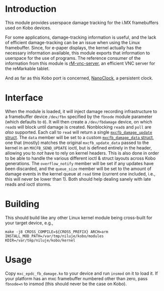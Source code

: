 # Introduction

This module provides userspace damage tracking for the i.MX framebuffers used on Kobo devices.

For some applications, damage-tracking information is useful, and the lack of efficient damage-tracking can be an issue when using the Linux framebuffer.
Since, for e-paper displays, the kernel actually has the necessary information available, this module exports that information to userspace for the use of programs.
The reference consumer of the information from this module is [rM-vnc-server](https://github.com/peter-sa/rM-vnc-server), an efficient VNC server for the reMarkable tablet.

And as far as this Kobo port is concerned, [NanoClock](https://github.com/NiLuJe/NanoClock), a persistent clock.

# Interface

When the module is loaded, it will inject damage recording infrastructure to a framebuffer device `/dev/fbn` specified by the `fbnode` module parameter (which defaults to `0`).
It will then create a `/dev/fbdamage` device, on which `read`s will block until damage is created.
Nonblocking `read`s and `poll` are *also* supported.
Each call to `read` will return a single [`mxcfb_damage_update` struct](./mxc_epdc_fb_damage.h).
The `data` member will be set to a custom [`mxcfb_damage_data` struct](./mxc_epdc_fb_damage.h), one that (mostly) matches the original `mxcfb_update_data` passed to the kernel in an `MXCFB_SEND_UPDATE` ioctl, but is defined entirely in the header, allowing you to *not* have to rely on kernel headers.
This is also done in order to be able to handle the various different ioctl & struct layouts across Kobo generations.
The `overflow_notify` member will be set if any updates have been discarded, and the `queue_size` member will be set to the amount of damage events in the kernel queue at `read` time (current one included, i.e., this will never be lower than 1).
Both should help dealing sanely with late reads and ioctl storms.

# Building

This should build like any other Linux kernel module being cross-built for your target device, e.g.,
```
make -j8 CROSS_COMPILE=${CROSS_PREFIX} ARCH=arm INSTALL_MOD_PATH=/var/tmp/niluje/kobo/modules KDIR=/var/tmp/niluje/kobo/kernel
```

# Usage

Copy `mxc_epdc_fb_damage.ko` to your device and run `insmod` on it to load it.
If your platform has an mxc framebuffer numbered other than zero, pass `fbnode=n` to insmod (this should never be the case on Kobo).
